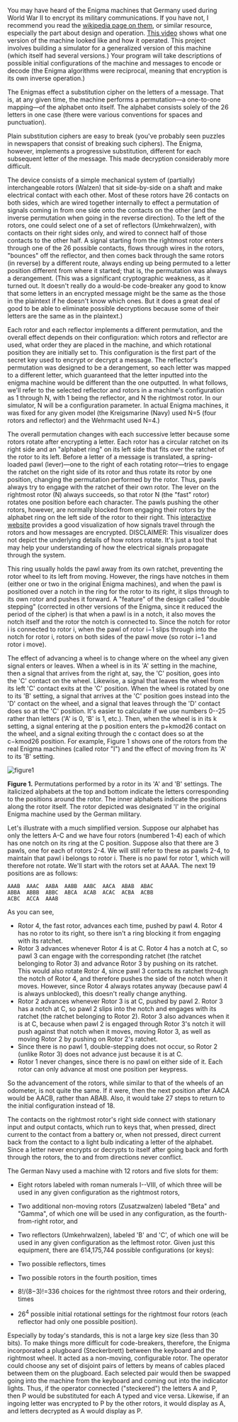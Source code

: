 You may have heard of the Enigma machines that Germany used during World War II to encrypt its military communications. If you have not, I recommend you read the [wikipedia page on them](https://en.wikipedia.org/wiki/Enigma_machine), or similar resource, especially the part about design and operation. [This video](https://www.youtube.com/watch?v=G2_Q9FoD-oQ) shows what one version of the machine looked like and how it operated. This project involves building a simulator for a generalized version of this machine (which itself had several versions.) Your program will take descriptions of possible initial configurations of the machine and messages to encode or decode (the Enigma algorithms were reciprocal, meaning that encryption is its own inverse operation.)

The Enigmas effect a substitution cipher on the letters of a message. That is, at any given time, the machine performs a permutation—a one-to-one mapping—of the alphabet onto itself. The alphabet consists solely of the 26 letters in one case (there were various conventions for spaces and punctuation).

Plain substitution ciphers are easy to break (you've probably seen puzzles in newspapers that consist of breaking such ciphers). The Enigma, however, implements a progressive substitution, different for each subsequent letter of the message. This made decryption considerably more difficult.

The device consists of a simple mechanical system of (partially) interchangeable rotors (Walzen) that sit side-by-side on a shaft and make electrical contact with each other. Most of these rotors have 26 contacts on both sides, which are wired together internally to effect a permutation of signals coming in from one side onto the contacts on the other (and the inverse permutation when going in the reverse direction). To the left of the rotors, one could select one of a set of reflectors (Umkehrwalzen), with contacts on their right sides only, and wired to connect half of those contacts to the other half. A signal starting from the rightmost rotor enters through one of the 26 possible contacts, flows through wires in the rotors, "bounces" off the reflector, and then comes back through the same rotors (in reverse) by a different route, always ending up being permuted to a letter position different from where it started; that is, the permutation was always a derangement. (This was a significant cryptographic weakness, as it turned out. It doesn't really do a would-be code-breaker any good to know that some letters in an encrypted message might be the same as the those in the plaintext if he doesn't know which ones. But it does a great deal of good to be able to eliminate possible decryptions because some of their letters are the same as in the plaintext.)

Each rotor and each reflector implements a different permutation, and the overall effect depends on their configuration: which rotors and reflector are used, what order they are placed in the machine, and which rotational position they are initially set to. This configuration is the first part of the secret key used to encrypt or decrypt a message. The reflector's permutation was designed to be a derangement, so each letter was mapped to a different letter, which guaranteed that the letter inputted into the enigma machine would be different than the one outputted. In what follows, we'll refer to the selected reflector and rotors in a machine's configuration as 1 through N, with 1 being the reflector, and N the rightmost rotor. In our simulator, N will be a configuration parameter. In actual Enigma machines, it was fixed for any given model (the Kreigsmarine (Navy) used N=5 (four rotors and reflector) and the Wehrmacht used N=4.)

The overall permutation changes with each successive letter because some rotors rotate after encrypting a letter. Each rotor has a circular ratchet on its right side and an "alphabet ring" on its left side that fits over the ratchet of the rotor to its left. Before a letter of a message is translated, a spring-loaded pawl (lever)—one to the right of each rotating rotor—tries to engage the ratchet on the right side of its rotor and thus rotate its rotor by one position, changing the permutation performed by the rotor. Thus, pawls always try to engage with the ratchet of their own rotor. The lever on the rightmost rotor (N) always succeeds, so that rotor N (the "fast" rotor) rotates one position before each character. The pawls pushing the other rotors, however, are normally blocked from engaging their rotors by the alphabet ring on the left side of the rotor to their right. This [interactive website](https://observablehq.com/@tmcw/enigma-machine) provides a good visualization of how signals travel through the rotors and how messages are encrypted. DISCLAIMER: This visualizer does not depict the underlying details of how rotors rotate. It's just a tool that may help your understanding of how the electrical signals propagate through the system.

This ring usually holds the pawl away from its own ratchet, preventing the rotor wheel to its left from moving. However, the rings have notches in them (either one or two in the original Enigma machines), and when the pawl is positioned over a notch in the ring for the rotor to its right, it slips through to its own rotor and pushes it forward. A "feature" of the design called "double stepping" (corrected in other versions of the Enigma, since it reduced the period of the cipher) is that when a pawl is in a notch, it also moves the notch itself and the rotor the notch is connected to. Since the notch for rotor i is connected to rotor i, when the pawl of rotor i−1 slips through into the notch for rotor i, rotors on both sides of the pawl move (so rotor i−1 and rotor i move).

The effect of advancing a wheel is to change where on the wheel any given signal enters or leaves. When a wheel is in its 'A' setting in the machine, then a signal that arrives from the right at, say, the 'C' position, goes into the 'C' contact on the wheel. Likewise, a signal that leaves the wheel from its left 'C' contact exits at the 'C' position. When the wheel is rotated by one to its 'B' setting, a signal that arrives at the 'C' position goes instead into the 'D' contact on the wheel, and a signal that leaves through the 'D' contact does so at the 'C' position. It's easier to calculate if we use numbers 0--25 rather than letters ('A' is 0, 'B' is 1, etc.). Then, when the wheel is in its k setting, a signal entering at the p position enters the p+kmod26 contact on the wheel, and a signal exiting through the c contact does so at the c−kmod26 position. For example, Figure 1 shows one of the rotors from the real Enigma machines (called rotor "I") and the effect of moving from its 'A' to its 'B' setting.

![figure1](https://user-images.githubusercontent.com/78193645/197365531-4357bd51-c595-470e-b80b-94a3a82cf892.png)

**Figure 1.** Permutations performed by a rotor in its 'A' and 'B' settings. The italicized alphabets at the top and bottom indicate the letters corresponding to the positions around the rotor. The inner alphabets indicate the positions along the rotor itself. The rotor depicted was designated 'I' in the original Enigma machine used by the German military.

Let's illustrate with a much simplified version. Suppose our alphabet has only the letters A-C and we have four rotors (numbered 1-4) each of which has one notch on its ring at the C position. Suppose also that there are 3 pawls, one for each of rotors 2-4. We will still refer to these as pawls 2-4, to maintain that pawl i belongs to rotor i. There is no pawl for rotor 1, which will therefore not rotate. We'll start with the rotors set at AAAA. The next 19 positions are as follows:

    AAAB  AAAC  AABA  AABB  AABC  AACA  ABAB  ABAC
    ABBA  ABBB  ABBC  ABCA  ACAB  ACAC  ACBA  ACBB
    ACBC  ACCA  AAAB
As you can see,

* Rotor 4, the fast rotor, advances each time, pushed by pawl 4. Rotor 4 has no rotor to its right, so there isn't a ring blocking it from engaging with its ratchet.
* Rotor 3 advances whenever Rotor 4 is at C. Rotor 4 has a notch at C, so pawl 3 can engage with the corresponding ratchet (the ratchet belonging to Rotor 3) and advance Rotor 3 by pushing on its ratchet. This would also rotate Rotor 4, since pawl 3 contacts its ratchet through the notch of Rotor 4, and therefore pushes the side of the notch when it moves. However, since Rotor 4 always rotates anyway (because pawl 4 is always unblocked), this doesn't really change anything.
* Rotor 2 advances whenever Rotor 3 is at C, pushed by pawl 2. Rotor 3 has a notch at C, so pawl 2 slips into the notch and engages with its ratchet (the ratchet belonging to Rotor 2). Rotor 3 also advances when it is at C, because when pawl 2 is engaged through Rotor 3's notch it will push against that notch when it moves, moving Rotor 3, as well as moving Rotor 2 by pushing on Rotor 2's ratchet.
* Since there is no pawl 1, double-stepping does not occur, so Rotor 2 (unlike Rotor 3) does not advance just because it is at C.
* Rotor 1 never changes, since there is no pawl on either side of it.
Each rotor can only advance at most one position per keypress.

So the advancement of the rotors, while similar to that of the wheels of an odometer, is not quite the same. If it were, then the next position after AACA would be AACB, rather than ABAB. Also, it would take 27 steps to return to the initial configuration instead of 18.

The contacts on the rightmost rotor's right side connect with stationary input and output contacts, which run to keys that, when pressed, direct current to the contact from a battery or, when not pressed, direct current back from the contact to a light bulb indicating a letter of the alphabet. Since a letter never encrypts or decrypts to itself after going back and forth through the rotors, the to and from directions never conflict.

The German Navy used a machine with 12 rotors and five slots for them:

* Eight rotors labeled with roman numerals I--VIII, of which three will be used in any given configuration as the rightmost rotors,
* Two additional non-moving rotors (Zusatzwalzen) labeled "Beta" and "Gamma", of which one will be used in any configuration, as the fourth-from-right rotor, and
* Two reflectors (Umkehrwalzen), labeled 'B' and 'C', of which one will be used in any given configuration as the leftmost rotor.
Given just this equipment, there are 614,175,744 possible configurations (or keys):

* Two possible reflectors, times
* Two possible rotors in the fourth position, times
* 8!/(8−3)!=336 choices for the rightmost three rotors and their ordering, times
* 26<sup>4</sup> possible initial rotational settings for the rightmost four rotors (each reflector had only one possible position).

Especially by today's standards, this is not a large key size (less than 30 bits). To make things more difficult for code-breakers, therefore, the Enigma incorporated a plugboard (Steckerbrett) between the keyboard and the rightmost wheel. It acted as a non-moving, configurable rotor. The operator could choose any set of disjoint pairs of letters by means of cables placed between them on the plugboard. Each selected pair would then be swapped going into the machine from the keyboard and coming out into the indicator lights. Thus, if the operator connected ("steckered") the letters A and P, then P would be substituted for each A typed and vice versa. Likewise, if an ingoing letter was encrypted to P by the other rotors, it would display as A, and letters decrypted as A would display as P.
